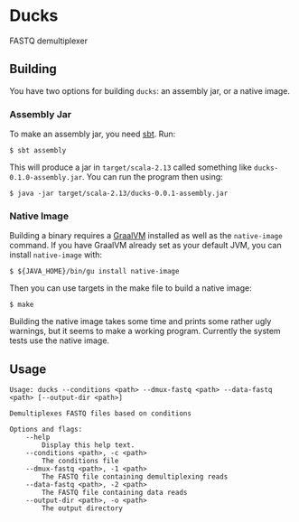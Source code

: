 # Ducks
FASTQ demultiplexer

## Building
You have two options for building `ducks`: an assembly jar, or a native image.

### Assembly Jar
To make an assembly jar, you need [sbt](http://www.scala-sbt.org). Run:

```shell 
$ sbt assembly 
```

This will produce a jar in `target/scala-2.13` called something like `ducks-0.1.0-assembly.jar`. You
can run the program then using:

```shell 
$ java -jar target/scala-2.13/ducks-0.0.1-assembly.jar
```

### Native Image
Building a binary requires a [GraalVM](https://www.graalvm.org/) installed as well as the
`native-image` command. If you have GraalVM already set as your default JVM, you can install
`native-image` with:

```shell
$ ${JAVA_HOME}/bin/gu install native-image
```

Then you can use targets in the make file to build a native image:

```shell
$ make
```

Building the native image takes some time and prints some rather ugly warnings, but it seems to make
a working program. Currently the system tests use the native image.

## Usage
    Usage: ducks --conditions <path> --dmux-fastq <path> --data-fastq <path> [--output-dir <path>]
    
    Demultiplexes FASTQ files based on conditions
    
    Options and flags:
        --help
            Display this help text.
        --conditions <path>, -c <path>
            The conditions file
        --dmux-fastq <path>, -1 <path>
            The FASTQ file containing demultiplexing reads
        --data-fastq <path>, -2 <path>
            The FASTQ file containing data reads
        --output-dir <path>, -o <path>
            The output directory
